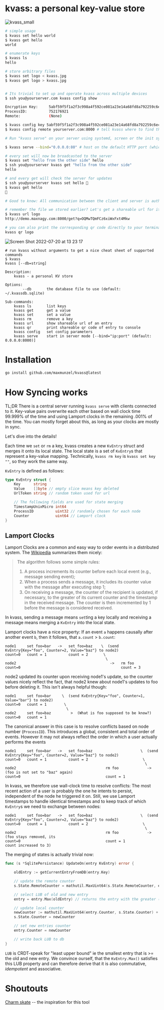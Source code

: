 # kvass: a personal key-value store

![kvass_small](https://user-images.githubusercontent.com/5411096/179968508-5fe1e390-3136-46a6-bb1e-8d329ad231c3.jpeg)


```bash
# simple usage
$ kvass set hello world
$ kvass get hello
world

# enumerate keys
$ kvass ls
hello

# store arbitrary files
$ kvass set logo < kvass.jpg
$ kvass get logo > kvass.jpg


# Its trivial to set up and operate kvass across multiple devices
$ ssh you@yourserver.com kvass config show

Encryption Key:  	5abf59f5f1a2f3c998a4f592ce081a23e14a68fd8a792259c6ec0fc1e8fb1246  # <- copy this for the next step
ProcessID:       	752176921
Remote:          	(None)

$ kvass config key 5abf59f5f1a2f3c998a4f592ce081a23e14a68fd8a792259c6ec0fc1e8fb1246 # set the same key for all your devices
$ kvass config remote yourserver.com:8000 # tell kvass where to find the server instance

# Run "kvass serve" on your server using systemd, screen or the init system of your choice (runit, anyone?). You can specify the interface and port to host at with [--bind].

$ kvass serve --bind="0.0.0.0:80" # host on the default HTTP port (which means you can generate cleaner URLs - just set your remote no port)

# every set will now be broadcasted to the server
$ kvass set "hello from the other side" hello
$ ssh you@yourserver kvass get "hello from the other side"
hello

# and every get will check the server for updates
$ ssh you@yourserver kvass set hello 👋
$ kvass get hello
👋

# Good to know: All communication between the client and server is authenticated and encrypted using AES-256 GCM.

# remember the file we stored earlier? Let's get a shareable url for it!
$ kvass url logo
http://demo.maxnagy.com:8000/get?q=OQMwTQmFCz6xiWxFxt4Mkw

# you can also print the corresponding qr code directly to your terminal
kvass qr logo
```
![Screen Shot 2022-07-20 at 13 23 17](https://user-images.githubusercontent.com/5411096/179970204-f1034add-ce07-4f40-b279-0ac25969c069.png)

```
# run kvass without arguments to get a nice cheat sheet of supported commands
$ kvass
kvass [--db=string]

Description:
    kvass - a personal KV store

Options:
        --db       the database file to use (default: ~/.kvassdb.sqlite)

Sub-commands:
    kvass ls       list keys
    kvass get      get a value
    kvass set      set a value
    kvass rm       remove a key
    kvass url      show shareable url of an entry
    kvass qr       print shareable qr code of entry to console
    kvass config   set config parameters
    kvass serve    start in server mode [--bind="ip:port" (default: 0.0.0.0:8000)]
```

# Installation

```bash
go install github.com/maxmunzel/kvass@latest
```

# How Syncing works

TL;DR There is a central server running `kvass serve` with clients
connected to it. Key-value pairs overwrite each other based on wall
clock time 99.999% of the time and using Lamport clocks in the
remaining .001% of the time. You can mostly forget about this, as long
as your clocks are mostly in sync.

Let's dive into the details!

Each time we `set` or `rm` a key, kvass creates a new `KvEntry` struct and
merges it onto its local state. The local state is a set of `KvEntry`s that
represent a key-value mapping.
Technically, `kvass rm key` is `kvass set key ""`, so they work the same way.

`KvEntry` is defined as follows:
```go
type KvEntry struct {
	Key      string
	Value    []byte // empty slice means key deleted
	UrlToken string // random token used for url

	// The following fields are used for state merging
	TimestampUnixMicro int64
	ProcessID          uint32 // randomly chosen for each node
	Counter            uint64 // Lamport clock
}
```

## Lamport Clocks

Lamport Clocks are a common and easy way to order events in a distributed system.
The [Wikipedia](https://en.wikipedia.org/wiki/Lamport_timestamp) summarizes them nicely:
>   The algorithm follows some simple rules:
>   1. A process increments its counter before each local event (e.g., message sending event);
>   2. When a process sends a message, it includes its counter value with the message after executing step 1;
>   3. On receiving a message, the counter of the recipient is updated, if necessary, to the greater of its current counter and the timestamp in the received message. The counter is then incremented by 1 before the message is considered received.

In kvass, sending a message means `set`ting a key locally and
receiving a message means merging a `KvEntry` into the local state.

Lamport clocks have a nice property: If an event `a` happens causally
after another event `b`, then it follows, that `a.count` > `b.count`:


```
node1     set foo=bar   ->   set foo=baz    \  (send KvEntry{Key="foo", Counter=2, Value="baz"} to node2)
count=0   count = 1          count = 2       \
                                              \
node2                                           ->   rm foo
count=0                                              count = 3
```

node2 updated its counter upon receiving node1's update, so the counter values nicely reflect the fact,
that node2 knew about node1's updates to foo before deleting it. This isn't always helpful though:

```
node1     set foo=bar     \  (send KvEntry{Key="foo", Counter=1, Value="bar"} to node2)
count=0   count = 1        \
                            \
node2     set foo=baz         >  (What is foo supposed to be know?)
count=0   count = 1
```

The canonical answer in this case is to resolve conflicts based on node number (`ProcessID`).
This introduces a global, consistent and total order of events. However it may not always reflect
the order in which a user actually performs the events
```
node1     set foo=bar   ->   set foo=baz                      \  (send KvEntry{Key="foo", Counter=2, Value="baz"} to node2)
count=0   count = 1          count = 2                         \
                                                                \
node2                                         rm foo             ->   (foo is not set to "baz" again)
count=0                                       count = 1
```

In kvass, we therefore use wall-clock time to resolve conflicts: The most recent action of a user is probably the
one he intents to persist, independent of the node he triggered it on. Still, we use Lamport timestamps to handle
identical timestamps and to keep track of which `KvEntry`s we need to exchange between nodes:


```
node1     set foo=bar   ->   set foo=baz                      \  (send KvEntry{Key="foo", Counter=2, Value="baz"} to node2)
count=0   count = 1          count = 2                         \
                                                                \
node2                                         rm foo             ->   (foo stays removed, its
count=0                                       count = 1               count increased to 3)
```

The merging of states is actually trivial now:
```go
func (s *SqlitePersistance) UpdateOn(entry KvEntry) error {

    oldEntry := getCurrentEntryFromDB(entry.Key)

    // update the remote counter
    s.State.RemoteCounter = mathutil.MaxUint64(s.State.RemoteCounter, entry.Counter)

    // select LUB of old and new entry
    entry = entry.Max(oldEntry) // returns the entry with the greater (time, counter, - pid) tuple

    // update local counter
    newCounter := mathutil.MaxUint64(entry.Counter, s.State.Counter) + 1
    s.State.Counter = newCounter

    // set new entries counter
    entry.Counter = newCounter

    // write back LUB to db
}
```

`LUB` is CRDT-speak for "least upper bound" ie the smallest entry that is >= the old and new entry.
We convince ourself, that the `KvEntry.Max()` satisfies this LUB property and can therefore derive
that it is also commutative, *idempotent* and associative.




# Shoutouts

[Charm skate](https://github.com/charmbracelet/skate) -- the inspiration for this tool

